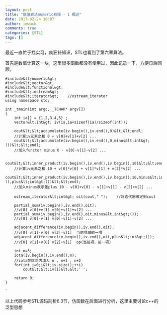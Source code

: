 ```yaml
---
layout: post
title: "数值算法numeric初探 - 1 概述"
date: 2017-02-24 10:07
author: imwack
comments: true
categories: [STL]
tags: []
---
```

最近一直忙于找实习，疯狂补知识，STL也看到了第六章算法。

首先是数值计算这一块，这里很多函数都没有使用过，因此记录一下，方便日后回顾。


    #include&lt;numeric&gt;
    #include&lt;vector&gt;
    #include&lt;functional&gt;
    #include&lt;iostream&gt;
    #include&lt;iterator&gt;    //ostream_iterator
    using namespace std;
    
    int _tmain(int argc, _TCHAR* argv[])
    {
        int ia[] = {1,2,3,4,5} ; 
        vector&lt;int&gt; iv(ia,ia+sizeof(ia)/sizeof(int));
    
        cout&lt;&lt;accumulate(iv.begin(),iv.end(),0)&lt;&lt;endl;                    
        //计算iv元素之和 0 + v[0]+v[1]+v[2] ...
        cout&lt;&lt;accumulate(iv.begin(),iv.end(),0,minus&lt;int&gt;())&lt;&lt;endl;        
        //加入functor minus 0 - v[0]-v[1]-v[2] ...
    
        cout&lt;&lt;inner_product(iv.begin(),iv.end(),iv.begin(),10)&lt;&lt;endl;
        //计算iv元素之和 10 + v[0]*v[0] + v[1]*v[1] + v[2]*v[2] ...
        cout&lt;&lt;inner_product(iv.begin(),iv.end(),iv.begin(),10,minus&lt;int&gt;(),plus&lt;int&gt;())&lt;&lt;endl;
        //加入minus表示差plus 10 - v[0]+v[0] - v[1]+v[1] - v[2]+v[2] ...
    
        ostream_iterator&lt;int&gt; oit(cout," ");    //将迭代器绑定到cout
        
        partial_sum(iv.begin(),iv.end(),oit);
        //v[0] v[0]+v[1] v[0]+v[1]+v[2] ...
        partial_sum(iv.begin(),iv.end(),oit,minus&lt;int&gt;());
        //v[0] v[0]-v[1] v[0]-v[1]-v[2] ...
    
        adjacent_difference(iv.begin(),iv.end(),oit);
        //v[0] v[1]-v[0] v[2]-v[1]  当前项减前一项
        adjacent_difference(iv.begin(),iv.end(),oit,plus&lt;int&gt;());
        //v[0] v[1]+v[0] v[2]+v[1]  op(当前项，前一项)
    
        int n=3;
        iota(iv.begin(),iv.end(),n);
        //iota在区间内填入 n , n+1 , n+2
        for(int i=0;i&lt;iv.size();++i)
            cout&lt;&lt;iv[i]&lt;&lt;' ';
    
        return 0;
    }
    
    `

以上代码参考STL源码剖析6.3节，仿函数在后面进行分析，这里主要讨论c++的泛型思想
